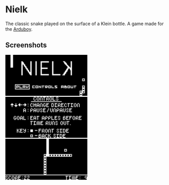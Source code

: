 # Nielk
The classic snake played on the surface of a Klein bottle. A game made for the [Arduboy](https://arduboy.com).
## Screenshots
<img src="screenshots/Screenshot_2020-09-14_21.42.17.png" width="256"> <img src="screenshots/controls_background.png" width="256"> <img src="screenshots/Screenshot_2020-09-16_22.28.39.png" width="256">
